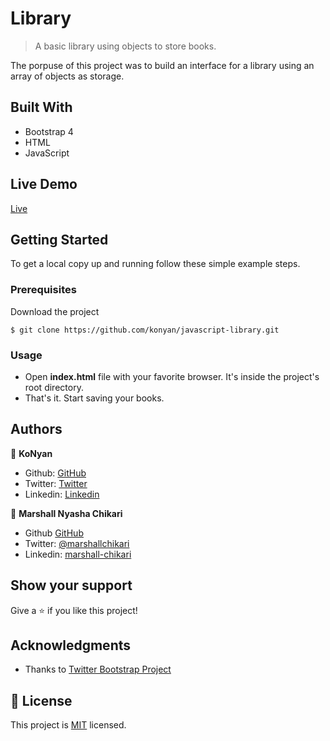# Library

> A basic library using objects to store books.

The porpuse of this project was to build an interface for a library using an array of objects as storage.

## Built With

- Bootstrap 4
- HTML
- JavaScript

## Live Demo

[Live](https://rawcdn.githack.com/konyan/javascript-library/5ab2b9248a00d876fc8a5e1064d1579557afcf2a/index.html)

## Getting Started

To get a local copy up and running follow these simple example steps.

### Prerequisites

Download the project

    $ git clone https://github.com/konyan/javascript-library.git

### Usage

- Open **index.html** file with your favorite browser. It's inside the project's root directory.
- That's it. Start saving your books.

## Authors

👤 **KoNyan**

- Github: [GitHub](https://github.com/konyan)
- Twitter: [Twitter](https://www.linkedin.com/in/nyanlintun/)
- Linkedin: [Linkedin](https://twitter.com/devkonyan)

👤 **Marshall Nyasha Chikari**

- Github [GitHub](https://github.com/gitnyasha)
- Twitter: [@marshallchikari](https://twitter.com/marshallchikari)
- Linkedin: [marshall-chikari](https://linkedin.com/in/marshall-chikari-27532113a/)

## Show your support

Give a ⭐️ if you like this project!

## Acknowledgments

- Thanks to [Twitter Bootstrap Project](https://getbootstrap.com/2.0.2/)

## 📝 License

This project is [MIT]() licensed.
